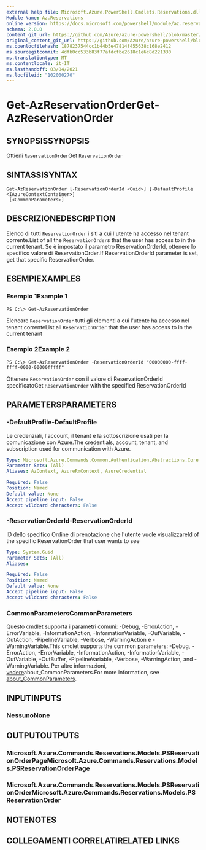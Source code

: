 ```yaml
---
external help file: Microsoft.Azure.PowerShell.Cmdlets.Reservations.dll-Help.xml
Module Name: Az.Reservations
online version: https://docs.microsoft.com/powershell/module/az.reservations/get-azreservationorder
schema: 2.0.0
content_git_url: https://github.com/Azure/azure-powershell/blob/master/src/Reservations/Reservations/help/Get-AzReservationOrder.md
original_content_git_url: https://github.com/Azure/azure-powershell/blob/master/src/Reservations/Reservations/help/Get-AzReservationOrder.md
ms.openlocfilehash: 1878237544cc1b44b5e47814f455638c168e2412
ms.sourcegitcommit: 4dfb0cc533b83f77afdcfbe2618c1e6c8d221330
ms.translationtype: MT
ms.contentlocale: it-IT
ms.lasthandoff: 03/04/2021
ms.locfileid: "102000270"
---
```

# <span data-ttu-id="3bb58-101">Get-AzReservationOrder</span><span class="sxs-lookup"><span data-stu-id="3bb58-101">Get-AzReservationOrder</span></span>

## <span data-ttu-id="3bb58-102">SYNOPSIS</span><span class="sxs-lookup"><span data-stu-id="3bb58-102">SYNOPSIS</span></span>
<span data-ttu-id="3bb58-103">Ottieni `ReservationOrder`</span><span class="sxs-lookup"><span data-stu-id="3bb58-103">Get `ReservationOrder`</span></span>

## <span data-ttu-id="3bb58-104">SINTASSI</span><span class="sxs-lookup"><span data-stu-id="3bb58-104">SYNTAX</span></span>

```
Get-AzReservationOrder [-ReservationOrderId <Guid>] [-DefaultProfile <IAzureContextContainer>]
 [<CommonParameters>]
```

## <span data-ttu-id="3bb58-105">DESCRIZIONE</span><span class="sxs-lookup"><span data-stu-id="3bb58-105">DESCRIPTION</span></span>
<span data-ttu-id="3bb58-106">Elenco di tutti `ReservationOrder` i siti a cui l'utente ha accesso nel tenant corrente.</span><span class="sxs-lookup"><span data-stu-id="3bb58-106">List of all the `ReservationOrder`s that the user has access to in the current tenant.</span></span> <span data-ttu-id="3bb58-107">Se è impostato il parametro ReservationOrderId, ottenere lo specifico valore di ReservationOrder.</span><span class="sxs-lookup"><span data-stu-id="3bb58-107">If ReservationOrderId parameter is set, get that specific ReservationOrder.</span></span>

## <span data-ttu-id="3bb58-108">ESEMPI</span><span class="sxs-lookup"><span data-stu-id="3bb58-108">EXAMPLES</span></span>

### <span data-ttu-id="3bb58-109">Esempio 1</span><span class="sxs-lookup"><span data-stu-id="3bb58-109">Example 1</span></span>
```
PS C:\> Get-AzReservationOrder
```

<span data-ttu-id="3bb58-110">Elencare `ReservationOrder` tutti gli elementi a cui l'utente ha accesso nel tenant corrente</span><span class="sxs-lookup"><span data-stu-id="3bb58-110">List all `ReservationOrder` that the user has access to in the current tenant</span></span>

### <span data-ttu-id="3bb58-111">Esempio 2</span><span class="sxs-lookup"><span data-stu-id="3bb58-111">Example 2</span></span>
```
PS C:\> Get-AzReservationOrder -ReservationOrderId "00000000-ffff-ffff-0000-00000fffff"
```

<span data-ttu-id="3bb58-112">Ottenere `ReservationOrder` con il valore di ReservationOrderId specificato</span><span class="sxs-lookup"><span data-stu-id="3bb58-112">Get `ReservationOrder` with the specified ReservationOrderId</span></span>

## <span data-ttu-id="3bb58-113">PARAMETERS</span><span class="sxs-lookup"><span data-stu-id="3bb58-113">PARAMETERS</span></span>

### <span data-ttu-id="3bb58-114">-DefaultProfile</span><span class="sxs-lookup"><span data-stu-id="3bb58-114">-DefaultProfile</span></span>
<span data-ttu-id="3bb58-115">Le credenziali, l'account, il tenant e la sottoscrizione usati per la comunicazione con Azure.</span><span class="sxs-lookup"><span data-stu-id="3bb58-115">The credentials, account, tenant, and subscription used for communication with Azure.</span></span>

```yaml
Type: Microsoft.Azure.Commands.Common.Authentication.Abstractions.Core.IAzureContextContainer
Parameter Sets: (All)
Aliases: AzContext, AzureRmContext, AzureCredential

Required: False
Position: Named
Default value: None
Accept pipeline input: False
Accept wildcard characters: False
```

### <span data-ttu-id="3bb58-116">-ReservationOrderId</span><span class="sxs-lookup"><span data-stu-id="3bb58-116">-ReservationOrderId</span></span>
<span data-ttu-id="3bb58-117">ID dello specifico Ordine di prenotazione che l'utente vuole visualizzare</span><span class="sxs-lookup"><span data-stu-id="3bb58-117">Id of the specific ReservationOrder that user wants to see</span></span>

```yaml
Type: System.Guid
Parameter Sets: (All)
Aliases:

Required: False
Position: Named
Default value: None
Accept pipeline input: False
Accept wildcard characters: False
```

### <span data-ttu-id="3bb58-118">CommonParameters</span><span class="sxs-lookup"><span data-stu-id="3bb58-118">CommonParameters</span></span>
<span data-ttu-id="3bb58-119">Questo cmdlet supporta i parametri comuni: -Debug, -ErrorAction, -ErrorVariable, -InformationAction, -InformationVariable, -OutVariable, -OutAction, -PipelineVariable, -Verbose, -WarningAction e -WarningVariable.</span><span class="sxs-lookup"><span data-stu-id="3bb58-119">This cmdlet supports the common parameters: -Debug, -ErrorAction, -ErrorVariable, -InformationAction, -InformationVariable, -OutVariable, -OutBuffer, -PipelineVariable, -Verbose, -WarningAction, and -WarningVariable.</span></span> <span data-ttu-id="3bb58-120">Per altre informazioni, [vedere](http://go.microsoft.com/fwlink/?LinkID=113216)about_CommonParameters.</span><span class="sxs-lookup"><span data-stu-id="3bb58-120">For more information, see [about_CommonParameters](http://go.microsoft.com/fwlink/?LinkID=113216).</span></span>

## <span data-ttu-id="3bb58-121">INPUT</span><span class="sxs-lookup"><span data-stu-id="3bb58-121">INPUTS</span></span>

### <span data-ttu-id="3bb58-122">Nessuno</span><span class="sxs-lookup"><span data-stu-id="3bb58-122">None</span></span>

## <span data-ttu-id="3bb58-123">OUTPUT</span><span class="sxs-lookup"><span data-stu-id="3bb58-123">OUTPUTS</span></span>

### <span data-ttu-id="3bb58-124">Microsoft.Azure.Commands.Reservations.Models.PSReservationOrderPage</span><span class="sxs-lookup"><span data-stu-id="3bb58-124">Microsoft.Azure.Commands.Reservations.Models.PSReservationOrderPage</span></span>

### <span data-ttu-id="3bb58-125">Microsoft.Azure.Commands.Reservations.Models.PSReservationOrder</span><span class="sxs-lookup"><span data-stu-id="3bb58-125">Microsoft.Azure.Commands.Reservations.Models.PSReservationOrder</span></span>

## <span data-ttu-id="3bb58-126">NOTE</span><span class="sxs-lookup"><span data-stu-id="3bb58-126">NOTES</span></span>

## <span data-ttu-id="3bb58-127">COLLEGAMENTI CORRELATI</span><span class="sxs-lookup"><span data-stu-id="3bb58-127">RELATED LINKS</span></span>
